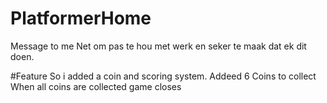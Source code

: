 # PlatformerHome
Message to me
Net om pas te hou met werk en seker te maak dat ek dit doen.



#Feature
So i added a coin and scoring system.
Addeed 6 Coins to collect 
When all coins are collected game closes
